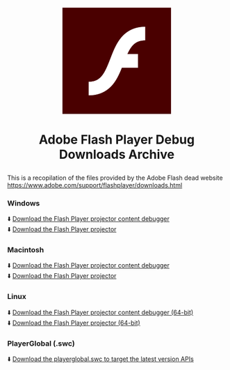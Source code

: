 <p align="center">
  <img src="https://github.com/Grubsic/Adobe-Flash-Player-Debug-Downloads-Archive/blob/main/Images/Adobe_Flash_Player_32.svg" alt="Adobe Flash Logo" width="250" />
</p>

# <p align="center">Adobe Flash Player Debug Downloads Archive</p>
This is a recopilation of the files provided by the Adobe Flash dead website https://www.adobe.com/support/flashplayer/downloads.html  

### **Windows**
:arrow_down: [Download the Flash Player projector content debugger](https://github.com/Grubsic/Adobe-Flash-Player-Debug-Downloads-Archive/raw/main/Windows/flashplayer_32_sa_debug.exe)  
:arrow_down: [Download the Flash Player projector](https://github.com/Grubsic/Adobe-Flash-Player-Debug-Downloads-Archive/raw/main/Windows/flashplayer_32_sa.exe)  

### **Macintosh**
:arrow_down: [Download the Flash Player projector content debugger](https://github.com/Grubsic/Adobe-Flash-Player-Debug-Downloads-Archive/raw/main/Macintosh/flashplayer_32_sa_debug.dmg)  
:arrow_down: [Download the Flash Player projector](https://github.com/Grubsic/Adobe-Flash-Player-Debug-Downloads-Archive/raw/main/Macintosh/flashplayer_32_sa.dmg)

### **Linux**
:arrow_down: [Download the Flash Player projector content debugger (64-bit)](https://github.com/Grubsic/Adobe-Flash-Player-Debug-Downloads-Archive/raw/main/Linux/flash_player_sa_linux_debug.x86_64.tar.gz)  
:arrow_down: [Download the Flash Player projector (64-bit)](https://github.com/Grubsic/Adobe-Flash-Player-Debug-Downloads-Archive/raw/main/Linux/flash_player_sa_linux.x86_64.tar.gz)

### **PlayerGlobal (.swc)**
:arrow_down: [Download the playerglobal.swc to target the latest version APIs](https://github.com/Grubsic/Adobe-Flash-Player-Debug-Downloads-Archive/raw/main/PlayerGlobal/playerglobal32_0.swc)
